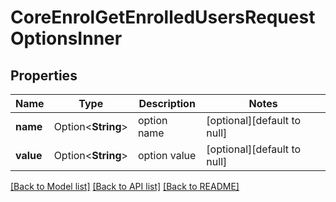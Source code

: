 # CoreEnrolGetEnrolledUsersRequestOptionsInner

## Properties

Name | Type | Description | Notes
------------ | ------------- | ------------- | -------------
**name** | Option<**String**> | option name | [optional][default to null]
**value** | Option<**String**> | option value | [optional][default to null]

[[Back to Model list]](../README.md#documentation-for-models) [[Back to API list]](../README.md#documentation-for-api-endpoints) [[Back to README]](../README.md)



